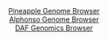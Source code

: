 <div id="Pineapple_Genome_Browser" align="center">
  <a href="https://igv.org/app/?sessionURL=blob:zZJda9swFIb_i6BlA8efTRwZyki7pA1pm34loSnFHNuyLWJLqiQ7TUP..9SysZsVmouNgS_kg2y976Nni1oiFeUMRci3va7techCquTrO6hFRa6gJgpFOVSKWEiSnEjCUoKiLcpBaZjdXpgvS62FihyHatGpgRXcVoENNbxyBmtlp7x2TnlVQcIlaC6VcyKh5Q4t2s6aJCCEbc4O7K6TgQYHKlFyprgjCCvitflf_GsUF4TxmsR1U2n6HiA2eUzGzM7h22BxN0hTotSEbMbZ8WAyHsyD4Wx51jtdzqbni1lvcXhHCwa6keR4Wl4km9X55fMy5Nl8XXrDA_.km6zwpLwfHwTfD4cvgkqijr3Q6wf4CPff0FCWkZf_qbV56J7NOWZn1w83B_7olZrON3NxD_dmMW3oZj4MHj5qv7NQxdPG.IDSUoaR51qB27O6fq_ztvT6lutiw0hyiqLHJwtpCenKbH_cIr0RxhqkyHPzLpCFuMyIRFEHu27oYex3j8IjF2NvZ21RI6u_B3g0u8Wh6w98vxfntNJG6SxWTCgbGLPbNLeL1z2J9vOZ4Qfq.gYvJT6brhpl6A1LHOLe6o80fUPAHP5.jabqZzL9E_s.E8TWyb7KtQsY5WVStC8jJvxLvqw2o.xSjI2DV.pDQPvBybmsQZv9ZmJefxrXgqTAtBm0VNGEVlRvFoYjX6PI8wMjLkp5xY2JSBbJF9dyLa_rfv0taLB72v0A">Pineapple Genome Browser</a>
</div>
<div id="Alphonso_Genome_Browser" align="center">
  <a href="https://igv.org/app/?sessionURL=blob:zZJRT9swFIX_iyXQJqVJnJCUREJTWmDt6Aqja8tAKHISJzU4trGdhLbqf5.HNu1lSPRh0yQ_2FfXvuccf1vQYqkIZyAGng0DG0JgAbXi3QzVguIpqrECcYmowhaQuMQSsxyDeAtKpDSaX0_MzZXWQsWOQ7To1YhV3Fa.jWq04Qx1ys557Qw5pSjjEmkulTOQqOUOqdpehzMkhG1m.3bgFEgjB1Gx4kxxR2BWpZ15L_1VSivMeI3TuqGavAhIjR6jsbBL9CFZzpI8x0pd4PW4OEkuxsnCP5vffgyHt_PL0XIeLg9npGJINxKfNF_08tSPgtXTer1oSz7A8nSyvLl83HQH_unh2bMgEqsT2IfHfnQUhaEJhrACP_9Pns0ie_oW2XgWDMXifFEsHlrlPcibq6urspsMkld87yxAed4YDkC.kv0Yupbvhlbghb0fW3hsuW5k0pGcgPju3gJaovzRtN9tgV4LQwtQ.Kl5AccCXBZYgrgXuW4fRpEXHPWP3CiCO2sLGkn_XrTn8.uo73qJ54VpSag2KBepYkLZiDG7zUu72uyZZeYdeIPi82ByTb.J6QqObkajs2kRfVoMR9WrFJnhLx9orL5F0z_h7i1CbJ3tC1uQDEtPbehMw83X8aTp_MwnG9Yk6_kf4.kbs_tFU3JZI236TcUcf_LWIkkQ06bQEkUyQoleL02KvAMx9HyDLcg55YZDIKvsnWu5Fgzc97_x9Hf3u.8-">Alphonso Genome Browser</a>
</div>


<div id="DAF_Genomics_Browser" align="center">
  <a href="https://igv.org/app/?sessionURL=blob:tZFra9swFIb_i6D95JtkO44NYXhr3IW03UjIUlJKUOXjC7ElV5KbNiH_fcLrGGyUMehAEhLn8r46zxE9gVS14ChBxMGhgzGykKrEfknbroEb2oJCSUEbBRaSUIAEzgAlR1RQpelqcWUqK607lbhuTgu7BC7amilH.Q7tbCV6XYFJtYlDW3oQnO6Vw0RrkjV1adNVgivhUsZAKdtzO.Dldk_N8TO2HVrCtu0bXQ.qW2PCGMudghq3Nc_h.S9G_oOyWfWHdL1Mh_o5vMzySTqfpd_86WpzOfq0WX35vF6N1ufLuuRU9xImbFHeXrLN4TGTHha3RffwNJ0D_lhej8_8i_Ppc1dLUBMc4bEfh14YopOFGsF6gwCxSuIEB1ZExhYJAvv16ocjMwMpapTc3VtIS8p2Jv3uiPRLZ0AhBY_9wMxCQuYgUWLHnhfhOCZhEAVeHOOTdUS9bN6ZZLZaxJFHUkJGzgNtjX5RN8P4jNCfwffC.Ftns_8Vk74Osq_B7oxksyu1y2bdBYMU7zkZHxh7A5SF3vxYIWRLtQn9eL5ioY3Ra4HrX1z80_3pOw--">DAF Genomics Browser</a>
</div>
